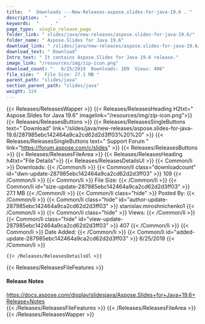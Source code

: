 ```yaml
---
title:  "  Downloads ---New-Releases-aspose.slides-for-java-19.6 . " 
description:  "    . " 
keywords:  "    . " 
page_type:  single_release_page
folder_link: " slides/java/new-releases/aspose.slides-for-java-19.6/"
folder_name: " Aspose.Slides for Java 19.6"
download_link: " /slides/java/new-releases/aspose.slides-for-java-19.6/287985ebc142464a9ca2cd62d2d3ff03"
download_text: " Download"
Intro_text: " It contains Aspose.Slides for Java 19.6 release."
image_link: "/resources/img/zip-icon.png"
download_count: "   6/25/2019  Downloads: 109  Views: 406"
file_size: "  File Size: 27.1 MB "
parent_path: "slides/java"
section_parent_path: "slides/java"
weight: 324
---
```


{{< Releases/ReleasesWapper >}}
  {{< Releases/ReleasesHeading H2txt=" Aspose.Slides for Java 19.6" imagelink="/resources/img/zip-icon.png">}}
  {{< Releases/ReleasesButtons >}}
    {{< Releases/ReleasesSingleButtons text=" Download" link="/slides/java/new-releases/aspose.slides-for-java-19.6/287985ebc142464a9ca2cd62d2d3ff03%20%20" >}}
    {{< Releases/ReleasesSingleButtons text=" Support Forum " link="https://forum.aspose.com/c/slides" >}}
  {{< Releases/ReleasesButtons >}}
  {{< Releases/ReleasesFileArea >}}
    {{< Releases/ReleasesHeading h4txt="File Details">}}
    {{< Releases/ReleasesDetailsUl >}}
            {{< Common/li  >}} Downloads: {{< /Common/li >}} 
      {{< Common/li class="downloadcount" id="dwn-update-287985ebc142464a9ca2cd62d2d3ff03" >}} 109 {{< /Common/li >}} 
      {{< Common/li  >}} File Size: {{< /Common/li >}} 
      {{< Common/li id="size-update-287985ebc142464a9ca2cd62d2d3ff03" >}} 27.1 MB {{< /Common/li >}} 
      {{< Common/li  class="hide" >}} Posted By: {{< /Common/li >}} 
      {{< Common/li class="hide" id="author-update-287985ebc142464a9ca2cd62d2d3ff03" >}} stanislav.miroshnichenko1 {{< /Common/li >}} 
      {{< Common/li class="hide"  >}} Views: {{< /Common/li >}} 
      {{< Common/li class="hide" id="view-update-287985ebc142464a9ca2cd62d2d3ff03" >}} 407 {{< /Common/li >}} 
      {{< Common/li  >}} Date Added: {{< /Common/li >}} 
      {{< Common/li id="added-update-287985ebc142464a9ca2cd62d2d3ff03" >}} 6/25/2019 {{< /Common/li >}} 

    {{< /Releases/ReleasesDetailsUl >}}

  {{< Releases/ReleasesFileFeatures >}}
      <h4>Release Notes</h4><div><a href="https://docs.aspose.com/display/slidesjava/Aspose.Slides+for+Java+19.6+Release+Notes">https://docs.aspose.com/display/slidesjava/Aspose.Slides+for+Java+19.6+Release+Notes</a></div>
  {{< /Releases/ReleasesFileFeatures >}}
 {{< /Releases/ReleasesFileArea >}}
{{< /Releases/ReleasesWapper >}}


